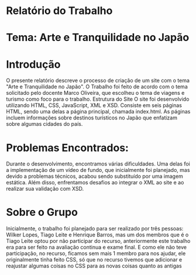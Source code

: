 # Relatório do Trabalho
# Tema: Arte e Tranquilidade no Japão

# Introdução
O presente relatório descreve o processo de criação de um site com o tema "Arte e Tranquilidade no Japão". O Trabalho foi feito de acordo com o tema solicitado pelo docente Marco Oliveira, que escolheu o tema de viagens e turismo como foco para o trabalho.
Estrutura do Site
O site foi desenvolvido utilizando HTML, CSS, JavaScript, XML e XSD. Consiste em seis páginas HTML, sendo uma delas a página principal, chamada index.html. As páginas incluem informações sobre destinos turísticos no Japão que enfatizam sobre algumas cidades do país.

# Problemas Encontrados:
Durante o desenvolvimento, encontramos várias dificuldades. Uma delas foi a implementação de um vídeo de fundo, que inicialmente foi planejado, mas devido a problemas técnicos, acabou sendo substituído por uma imagem estática. Além disso, enfrentamos desafios ao integrar o XML ao site e ao realizar sua validação com XSD.

# Sobre o Grupo
Inicialmente, o trabalho foi planejado para ser realizado por três pessoas: Wilker Lopes, Tiago Leite e Henrique Barros, mas um dos membros que é o Tiago Leite optou por não participar do recurso, anteriormente este trabalho era para ser feito na avaliação continua e exame final. E como ele não teve participação, no recurso, ficamos sem mais 1 membro para nos ajudar, ele originalmente tinha feito CSS, só que no recurso tivemos que adicionar e reajustar algumas coisas no CSS para as novas coisas quanto as antigas
